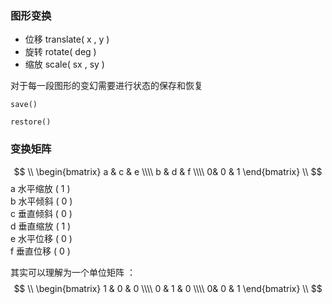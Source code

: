 ### 图形变换

- 位移 translate( x , y )
- 旋转 rotate( deg )
- 缩放 scale( sx , sy )

对于每一段图形的变幻需要进行状态的保存和恢复
```
save()

restore()
```

### 变换矩阵  

$$
\\
\begin{bmatrix}
a & c & e \\\\
b & d & f \\\\
0& 0 & 1
\end{bmatrix}
\\
$$
a 水平缩放 ( 1 )  
b 水平倾斜 ( 0 )  
c 垂直倾斜 ( 0 )  
d 垂直缩放 ( 1 )  
e 水平位移 ( 0 )  
f  垂直位移 ( 0 )  

其实可以理解为一个单位矩阵 ：
$$
\\
\begin{bmatrix}
1 & 0 & 0 \\\\
0 & 1 & 0 \\\\
0& 0 & 1
\end{bmatrix}
\\
$$